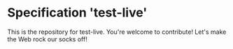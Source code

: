 
# Specification 'test-live'

This is the repository for test-live. You're welcome to contribute! Let's make the Web rock our socks
off!
